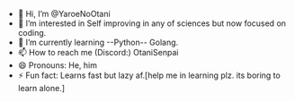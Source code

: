 - 👋 Hi, I’m @YaroeNoOtani
- 👀 I’m interested in Self improving in any of sciences but now focused on coding.
- 🌱 I’m currently learning --Python-- Golang.
- 📫 How to reach me (Discord:) OtaniSenpai
- 😄 Pronouns: He, him
- ⚡ Fun fact: Learns fast but lazy af.[help me in learning plz. its boring to learn alone.]

<!---
YaroeNoOtani/YaroeNoOtani is a ✨ special ✨ repository because its `README.md` (this file) appears on your GitHub profile.
You can click the Preview link to take a look at your changes.
--->

